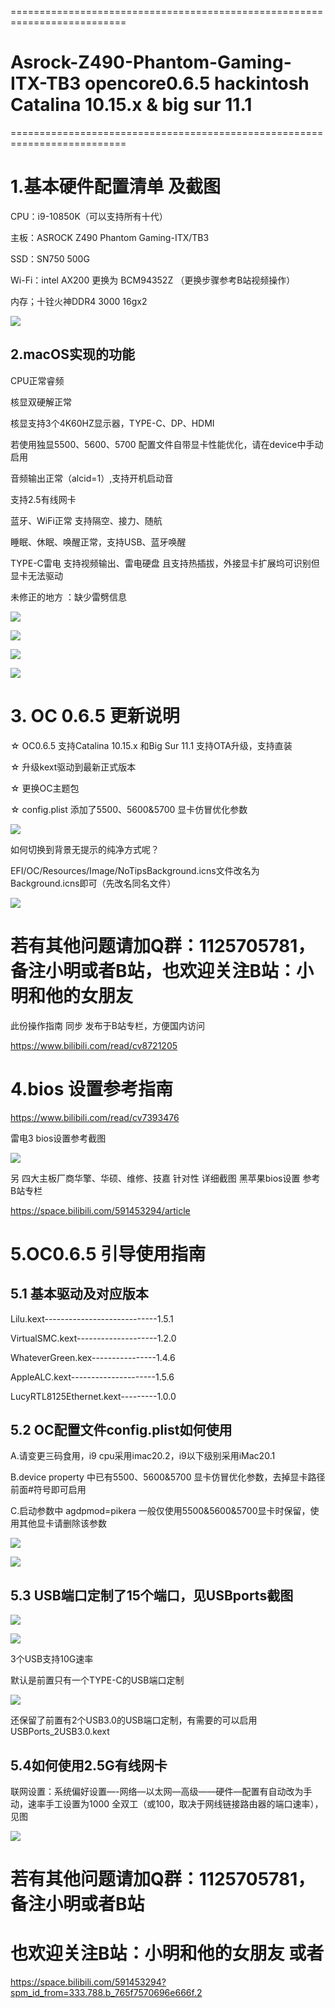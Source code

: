 ==========================================================================
#  Asrock-Z490-Phantom-Gaming-ITX-TB3 opencore0.6.5 hackintosh Catalina 10.15.x & big sur 11.1
==========================================================================

# 1.基本硬件配置清单 及截图

CPU：i9-10850K（可以支持所有十代）

主板：ASROCK Z490 Phantom Gaming-ITX/TB3

SSD：SN750 500G

Wi-Fi：intel AX200 更换为 BCM94352Z （更换步骤参考B站视频操作）

内存；十铨火神DDR4 3000  16gx2

![](https://github.com/Xmingbai/Asrock-Z490-Phantom-Gaming-ITX-TB3-Opencore/blob/main/%E5%85%B3%E4%BA%8E%E6%9C%AC%E6%9C%BA.png)

## 2.macOS实现的功能

CPU正常睿频

核显双硬解正常

核显支持3个4K60HZ显示器，TYPE-C、DP、HDMI 

若使用独显5500、5600、5700 配置文件自带显卡性能优化，请在device中手动启用

音频输出正常（alcid=1）,支持开机启动音

支持2.5有线网卡

蓝牙、WiFi正常  支持隔空、接力、随航

睡眠、休眠、唤醒正常，支持USB、蓝牙唤醒

TYPE-C雷电 支持视频输出、雷电硬盘 且支持热插拔，外接显卡扩展坞可识别但显卡无法驱动


未修正的地方 ：缺少雷劈信息

![](https://github.com/Xmingbai/Asrock-Z490-Phantom-Gaming-ITX-TB3-Opencore/blob/main/PCI.png)

![](https://github.com/Xmingbai/Asrock-Z490-Phantom-Gaming-ITX-TB3-Opencore/blob/main/R20.png)

![](https://github.com/Xmingbai/Asrock-Z490-Phantom-Gaming-ITX-TB3-Opencore/blob/main/geekbench.png)

![](https://github.com/Xmingbai/Asrock-Z490-Phantom-Gaming-ITX-TB3-Opencore/blob/main/%E9%9B%B7%E7%94%B5%E5%A4%96%E6%8E%A5%E6%98%BE%E5%8D%A1RX5500XT.png)


# 3. OC 0.6.5 更新说明

☆ OC0.6.5 支持Catalina 10.15.x 和Big Sur 11.1 支持OTA升级，支持直装

☆ 升级kext驱动到最新正式版本

☆ 更换OC主题包

☆ config.plist 添加了5500、5600&5700 显卡仿冒优化参数


![](https://github.com/Xmingbai/hackintosh-opencore--UI-theme/blob/main/TipsBackground.png)

如何切换到背景无提示的纯净方式呢？

EFI/OC/Resources/Image/NoTipsBackground.icns文件改名为Background.icns即可（先改名同名文件）

![](https://github.com/Xmingbai/hackintosh-opencore--UI-theme/blob/main/NoTipsBackground.png)


# 若有其他问题请加Q群：1125705781，备注小明或者B站，也欢迎关注B站：小明和他的女朋友

此份操作指南 同步 发布于B站专栏，方便国内访问  

https://www.bilibili.com/read/cv8721205 


# 4.bios 设置参考指南   

https://www.bilibili.com/read/cv7393476

雷电3 bios设置参考截图

![](https://github.com/Xmingbai/Asrock-Z490-Phantom-Gaming-ITX-TB3-Opencore/blob/main/TB3-BIOS.BMP)

另 四大主板厂商华擎、华硕、维修、技嘉 针对性 详细截图 黑苹果bios设置 参考B站专栏

https://space.bilibili.com/591453294/article


# 5.OC0.6.5 引导使用指南 

## 5.1 基本驱动及对应版本

Lilu.kext----------------------------1.5.1

VirtualSMC.kext--------------------1.2.0 

WhateverGreen.kex----------------1.4.6

AppleALC.kext---------------------1.5.6

LucyRTL8125Ethernet.kext---------1.0.0

## 5.2 OC配置文件config.plist如何使用

A.请变更三码食用，i9 cpu采用imac20.2，i9以下级别采用iMac20.1

B.device property 中已有5500、5600&5700 显卡仿冒优化参数，去掉显卡路径前面#符号即可启用

C.启动参数中 agdpmod=pikera 一般仅使用5500&5600&5700显卡时保留，使用其他显卡请删除该参数

![](https://github.com/Xmingbai/Asrock-Z490-Phantom-Gaming-ITX-TB3-Opencore/blob/main/%E6%98%BE%E5%8D%A1%20device.png)

![](https://github.com/Xmingbai/Asrock-Z490-Phantom-Gaming-ITX-TB3-Opencore/blob/main/kext.png)

## 5.3 USB端口定制了15个端口，见USBports截图

![](https://github.com/Xmingbai/Asrock-Z490-Phantom-Gaming-ITX-TB3-Opencore/blob/main/%E4%B8%BB%E6%9D%BFUSB%E5%90%8E%E7%BD%AE%E5%88%86%E5%B8%83.png)

![](https://github.com/Xmingbai/Asrock-Z490-Phantom-Gaming-ITX-TB3-Opencore/blob/main/%E4%B8%BB%E6%9D%BF%E5%89%8D%E7%BD%AE.png)

3个USB支持10G速率

默认是前置只有一个TYPE-C的USB端口定制

![](https://github.com/Xmingbai/Asrock-Z490-Phantom-Gaming-ITX-TB3-Opencore/blob/main/USBports.png)

还保留了前置有2个USB3.0的USB端口定制，有需要的可以启用 USBPorts_2USB3.0.kext

## 5.4如何使用2.5G有线网卡
 
 联网设置：系统偏好设置—-网络—以太网—高级——硬件—配置有自动改为手动，速率手工设置为1000 全双工（或100，取决于网线链接路由器的端口速率），见图

![](https://github.com/Xmingbai/asrock-Z490M-itx-hackintosh/blob/main/2.5G%E7%BD%91%E5%8D%A1%E8%AE%BE%E7%BD%AE.png)

# 若有其他问题请加Q群：1125705781，备注小明或者B站

# 也欢迎关注B站：小明和他的女朋友  或者 

https://space.bilibili.com/591453294?spm_id_from=333.788.b_765f7570696e666f.2
